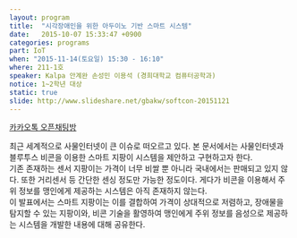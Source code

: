 ```yaml
---
layout: program
title:  "시각장애인을 위한 아두이노 기반 스마트 시스템"
date:   2015-10-07 15:33:47 +0900
categories: programs
part: IoT
when: "2015-11-14(토요일) 15:30 - 16:10"
where: 211-1호
speaker: Kalpa 안계완 손성민 이용석 (경희대학교 컴퓨터공학과)
notice: 1~2학년 대상
static: true
slide: http://www.slideshare.net/gbakw/softcon-20151121
---
```


[카카오톡 오픈채팅방](https://open.kakao.com/o/gtPkIBe)

최근 세계적으로 사물인터넷이 큰 이슈로 떠오르고 있다.
본 문서에서는 사물인터넷과 블루투스 비콘을 이용한 스마트 지팡이 시스템을 제안하고 구현하고자 한다.  
기존 존재하는 센서 지팡이는 가격이 너무 비쌀 뿐 아니라 국내에서는 판매되고 있지 않다.
또한 거리센서 등 간단한 센싱 정도만 가능한 정도이다.
게다가 비콘을 이용해서 주위 정보를 맹인에게 제공하는 시스템은 아직 존재하지 않는다.  
이 발표에서는 스마트 지팡이는 이를 결합하여 가격이 상대적으로 저렴하고, 장애물을 탐지할 수 있는 지팡이와, 비콘 기술을 활영하여 맹인에게 주위 정보를 음성으로 제공하는 시스템을 개발한 내용에 대해 공유한다.
